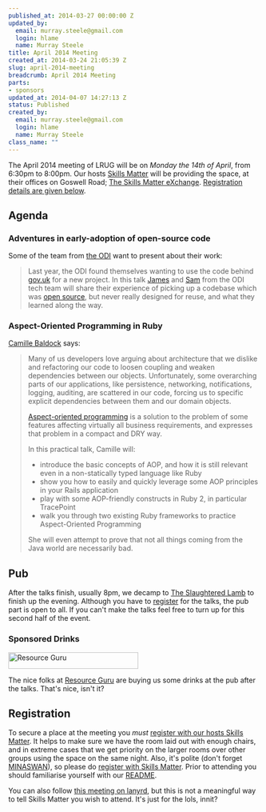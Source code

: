 ```yaml
--- 
published_at: 2014-03-27 00:00:00 Z
updated_by: 
  email: murray.steele@gmail.com
  login: hlame
  name: Murray Steele
title: April 2014 Meeting
created_at: 2014-03-24 21:05:39 Z
slug: april-2014-meeting
breadcrumb: April 2014 Meeting
parts: 
- sponsors
updated_at: 2014-04-07 14:27:13 Z
status: Published
created_by: 
  email: murray.steele@gmail.com
  login: hlame
  name: Murray Steele
class_name: ""
---
```


The April 2014 meeting of LRUG will be on *Monday the 14th of April*, from 6:30pm to 8:00pm.  Our hosts [Skills Matter](http://skillsmatter.com/) will be providing the space, at their offices on Goswell Road; [The Skills Matter eXchange](https://skillsmatter.com/locations/96-skills-matter-exchange).  <a href="#apr14registration">Registration details are given below</a>.

Agenda
------

### Adventures in early-adoption of open-source code 

Some of the team from [the ODI](http://theodi.org/) want to present about their work:

> Last year, the ODI found themselves wanting to use the
> code behind [gov.uk](http://www.gov.uk) for a new project. 
> In this talk [James](https://theodi.org/team/james-smith) 
> and [Sam](https://theodi.org/team/sam-pikesley) from the ODI 
> tech team will share their experience of picking up a codebase
> which was [open source](https://github.com/alphagov), but never 
> really designed for reuse, and what they learned along the way.

### Aspect-Oriented Programming in Ruby

[Camille Baldock](http://camillebaldock.co.uk/) says:

> Many of us developers love arguing about architecture that
> we dislike and refactoring our code to loosen coupling and
> weaken dependencies between our objects. Unfortunately, 
> some overarching parts of our applications, like persistence,
> networking, notifications, logging, auditing, are scattered
> in our code, forcing us to specific explicit dependencies
> between them and our domain objects. 
>
> [Aspect-oriented programming](http://en.wikipedia.org/wiki/Aspect-oriented_programming)
> is a solution to the problem of some features affecting 
> virtually all business requirements, and expresses that problem
> in a compact and DRY way. 
>
> In this practical talk, Camille will:
>
> * introduce the basic concepts of AOP, and how it is still relevant even in a non-statically typed language like Ruby
> * show you how to easily and quickly leverage some AOP principles in your Rails application
> * play with some AOP-friendly constructs in Ruby 2, in particular TracePoint
> * walk you through two existing Ruby frameworks to practice Aspect-Oriented Programming
>
> She will even attempt to prove that not all things coming from the Java world are necessarily bad.

Pub
---

After the talks finish, usually 8pm, we decamp to [The Slaughtered Lamb](http://www.theslaughteredlambpub.com/) to finish up the evening.  Although you have to [register](#apr14registration) for the talks, the pub part is open to all.  If you can't make the talks feel free to turn up for this second half of the event.

### Sponsored Drinks

[<image src="http://assets.lrug.org/images/resource_guru_logo_medium.png" width="260" height="33" alt="Resource Guru" title="Resource Guru Logo"/>](http://resourceguruapp.com/jobs/)

The nice folks at [Resource Guru](http://resourceguruapp.com/) are buying us some drinks at the pub after the talks.  That's nice, isn't it?


Registration <a name="apr14registration">&nbsp;</a>
---------------------------------------------------

To secure a place at the meeting you *must* [register with our hosts Skills Matter](https://skillsmatter.com/meetups/6307-adventures-in-early-adoption-of-open-source-code).  It helps to make sure we have the room laid out with enough chairs, and in extreme cases that we get priority on the larger rooms over other groups using the space on the same night.  Also, it's polite (don't forget [MINASWAN](http://oreilly.com/ruby/excerpts/ruby-learning-rails/ruby-glossary.html#I_indexterm_d1e32036)), so please do [register with Skills Matter](https://skillsmatter.com/meetups/6307-adventures-in-early-adoption-of-open-source-code).  Prior to attending you should familiarise yourself with our [README](http://readme.lrug.org/).

You can also follow [this meeting on lanyrd](http://lanyrd.com/2014/lrug-april/), but this is not a meaningful way to tell Skills Matter you wish to attend.  It's just for the lols, innit?
